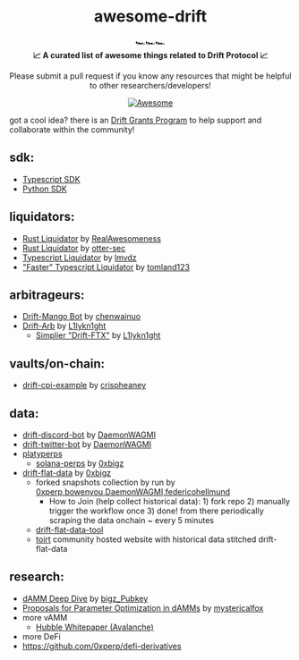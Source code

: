 <h1 align="center">awesome-drift</h1>

<div align="center">
  🏎️🏎️🏎️
</div>

<div align="center">
  <strong>📈 A curated list of awesome things related to Drift Protocol 📈
</strong>
  
  Please submit a pull request if you know any resources that might be helpful to other researchers/developers!
</div>

<div align="center">
  
  [![Awesome](https://awesome.re/badge.svg)](https://awesome.re)
</div> 


got a cool idea? there is an [Drift Grants Program](https://driftprotocol.medium.com/drift-protocol-x-the-solana-foundation-bounty-program-700d358eda3d) to help support and collaborate within the community!

sdk:
---
- [Typescript SDK](https://github.com/drift-labs/protocol-v1/tree/master/sdk)
- [Python SDK](https://github.com/drift-labs/driftpy)


liquidators:
---
- [Rust Liquidator](https://github.com/RealAwesomeness/drift-liquidator) by [RealAwesomeness](https://github.com/RealAwesomeness)
- [Rust Liquidator](https://github.com/otter-sec/drift-liquidator) by [otter-sec](https://github.com/otter-sec)
- [Typescript Liquidator](https://github.com/lmvdz/drift-liquidation-bot) by [lmvdz](https://github.com/lmvdz)
- ["Faster" Typescript Liquidator](https://github.com/tomland123/faster-drift-liquidator) by [tomland123](https://github.com/tomland123)

arbitrageurs:
---
- [Drift-Mango Bot](https://github.com/chenwainuo/drifting-mango) by [chenwainuo](https://github.com/chenwainuo)
- [Drift-Arb](https://github.com/L1lykn1ght/Drift-Arb) by [L1lykn1ght](https://github.com/L1lykn1ght)
  - [Simplier "Drift-FTX"](https://github.com/L1lykn1ght/Drift-FTX) by [L1lykn1ght](https://github.com/L1lykn1ght)
 
vaults/on-chain:
---
- [drift-cpi-example](https://github.com/drift-labs/cpi-example) by [crispheaney](https://github.com/crispheaney)

data:
---
- [drift-discord-bot](https://github.com/DaemonWAGMI/drift-discord-bot) by [DaemonWAGMI](https://github.com/DaemonWAGMI)
- [drift-twitter-bot](https://github.com/DaemonWAGMI/drift-twitter-bot) by [DaemonWAGMI](https://github.com/DaemonWAGMI)
- [platyperps](http://www.platyperps.com/)
  - [solana-perps](https://github.com/0xbigz/solana-perps) by [0xbigz](https://github.com/0xbigz)
- [drift-flat-data](https://github.com/0xbigz/drift-flat-data) by [0xbigz](https://github.com/0xbigz)
  - forked snapshots collection by run by [0xperp,bowenyou,DaemonWAGMI,federicohellmund](https://github.com/0xbigz/drift-flat-data/network/members)
    - How to Join (help collect historical data): 1) fork repo 2) manually trigger the workflow once 3) done! from there periodically scraping the data onchain ~ every 5 minutes
  - [drift-flat-data-tool](https://github.com/0xbigz/drift-flat-data-tool)
  - [toirt](https://toirt.com/) community hosted website with historical data stitched drift-flat-data


research:
---
- [dAMM Deep Dive](https://foregoing-script-fd0.notion.site/Drift-s-dAMM-ff154003aedb4efa83d6e7f4440cd4ab) by [bigz_Pubkey](https://github.com/0xbigz)
- [Proposals for Parameter Optimization in dAMMs](https://github.com/mystericalfox/working-docs/blob/main/Proposals_for_Parameter_Optimization_in_dAMMs.pdf) by [mystericalfox](https://github.com/mystericalfox)
- more vAMM
  - [Hubble Whitepaper (Avalanche)](https://docs.google.com/document/d/1v8V56_M30dyEbnCaUkEH18_S7YeApkNZin1NM8suPsQ/)
- more DeFi 
 - https://github.com/0xperp/defi-derivatives
